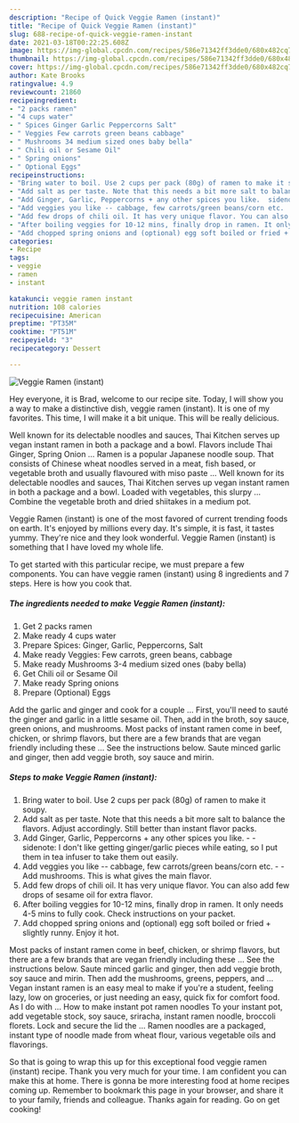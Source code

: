```yaml
---
description: "Recipe of Quick Veggie Ramen (instant)"
title: "Recipe of Quick Veggie Ramen (instant)"
slug: 688-recipe-of-quick-veggie-ramen-instant
date: 2021-03-18T00:22:25.608Z
image: https://img-global.cpcdn.com/recipes/586e71342ff3dde0/680x482cq70/veggie-ramen-instant-recipe-main-photo.jpg
thumbnail: https://img-global.cpcdn.com/recipes/586e71342ff3dde0/680x482cq70/veggie-ramen-instant-recipe-main-photo.jpg
cover: https://img-global.cpcdn.com/recipes/586e71342ff3dde0/680x482cq70/veggie-ramen-instant-recipe-main-photo.jpg
author: Kate Brooks
ratingvalue: 4.9
reviewcount: 21860
recipeingredient:
- "2 packs ramen"
- "4 cups water"
- " Spices Ginger Garlic Peppercorns Salt"
- " Veggies Few carrots green beans cabbage"
- " Mushrooms 34 medium sized ones baby bella"
- " Chili oil or Sesame Oil"
- " Spring onions"
- " Optional Eggs"
recipeinstructions:
- "Bring water to boil. Use 2 cups per pack (80g) of ramen to make it soupy."
- "Add salt as per taste. Note that this needs a bit more salt to balance the flavors. Adjust accordingly. Still better than instant flavor packs."
- "Add Ginger, Garlic, Peppercorns + any other spices you like.  sidenote: I don&#39;t like getting ginger/garlic pieces while eating, so I put them in tea infuser to take them out easily."
- "Add veggies you like -- cabbage, few carrots/green beans/corn etc.  Add mushrooms. This is what gives the main flavor."
- "Add few drops of chili oil. It has very unique flavor. You can also add few drops of sesame oil for extra flavor."
- "After boiling veggies for 10-12 mins, finally drop in ramen. It only needs 4-5 mins to fully cook. Check instructions on your packet."
- "Add chopped spring onions and (optional) egg soft boiled or fried + slightly runny. Enjoy it hot."
categories:
- Recipe
tags:
- veggie
- ramen
- instant

katakunci: veggie ramen instant 
nutrition: 108 calories
recipecuisine: American
preptime: "PT35M"
cooktime: "PT51M"
recipeyield: "3"
recipecategory: Dessert

---
```



![Veggie Ramen (instant)](https://img-global.cpcdn.com/recipes/586e71342ff3dde0/680x482cq70/veggie-ramen-instant-recipe-main-photo.jpg)

Hey everyone, it is Brad, welcome to our recipe site. Today, I will show you a way to make a distinctive dish, veggie ramen (instant). It is one of my favorites. This time, I will make it a bit unique. This will be really delicious.

Well known for its delectable noodles and sauces, Thai Kitchen serves up vegan instant ramen in both a package and a bowl. Flavors include Thai Ginger, Spring Onion … Ramen is a popular Japanese noodle soup. That consists of Chinese wheat noodles served in a meat, fish based, or vegetable broth and usually flavoured with miso paste … Well known for its delectable noodles and sauces, Thai Kitchen serves up vegan instant ramen in both a package and a bowl. Loaded with vegetables, this slurpy … Combine the vegetable broth and dried shiitakes in a medium pot.

Veggie Ramen (instant) is one of the most favored of current trending foods on earth. It's enjoyed by millions every day. It's simple, it is fast, it tastes yummy. They're nice and they look wonderful. Veggie Ramen (instant) is something that I have loved my whole life.


To get started with this particular recipe, we must prepare a few components. You can have veggie ramen (instant) using 8 ingredients and 7 steps. Here is how you cook that.

<!--inarticleads1-->

##### The ingredients needed to make Veggie Ramen (instant):

1. Get 2 packs ramen
1. Make ready 4 cups water
1. Prepare  Spices: Ginger, Garlic, Peppercorns, Salt
1. Make ready  Veggies: Few carrots, green beans, cabbage
1. Make ready  Mushrooms 3-4 medium sized ones (baby bella)
1. Get  Chili oil or Sesame Oil
1. Make ready  Spring onions
1. Prepare  (Optional) Eggs


Add the garlic and ginger and cook for a couple … First, you&#39;ll need to sauté the ginger and garlic in a little sesame oil. Then, add in the broth, soy sauce, green onions, and mushrooms. Most packs of instant ramen come in beef, chicken, or shrimp flavors, but there are a few brands that are vegan friendly including these … See the instructions below. Saute minced garlic and ginger, then add veggie broth, soy sauce and mirin. 

<!--inarticleads2-->

##### Steps to make Veggie Ramen (instant):

1. Bring water to boil. Use 2 cups per pack (80g) of ramen to make it soupy.
1. Add salt as per taste. Note that this needs a bit more salt to balance the flavors. Adjust accordingly. Still better than instant flavor packs.
1. Add Ginger, Garlic, Peppercorns + any other spices you like. -  - sidenote: I don&#39;t like getting ginger/garlic pieces while eating, so I put them in tea infuser to take them out easily.
1. Add veggies you like -- cabbage, few carrots/green beans/corn etc. -  - Add mushrooms. This is what gives the main flavor.
1. Add few drops of chili oil. It has very unique flavor. You can also add few drops of sesame oil for extra flavor.
1. After boiling veggies for 10-12 mins, finally drop in ramen. It only needs 4-5 mins to fully cook. Check instructions on your packet.
1. Add chopped spring onions and (optional) egg soft boiled or fried + slightly runny. Enjoy it hot.


Most packs of instant ramen come in beef, chicken, or shrimp flavors, but there are a few brands that are vegan friendly including these … See the instructions below. Saute minced garlic and ginger, then add veggie broth, soy sauce and mirin. Then add the mushrooms, greens, peppers, and … Vegan instant ramen is an easy meal to make if you&#39;re a student, feeling lazy, low on groceries, or just needing an easy, quick fix for comfort food. As I do with … How to make instant pot ramen noodles To your instant pot, add vegetable stock, soy sauce, sriracha, instant ramen noodle, broccoli florets. Lock and secure the lid the … Ramen noodles are a packaged, instant type of noodle made from wheat flour, various vegetable oils and flavorings. 

So that is going to wrap this up for this exceptional food veggie ramen (instant) recipe. Thank you very much for your time. I am confident you can make this at home. There is gonna be more interesting food at home recipes coming up. Remember to bookmark this page in your browser, and share it to your family, friends and colleague. Thanks again for reading. Go on get cooking!
